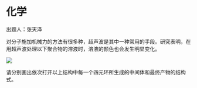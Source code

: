 # 化学

出题人：张天泽

对分子施加机械力的方法有很多种，超声波是其中一种常用的手段。研究表明，在用超声波处理以下聚合物的溶液时，溶液的颜色也会发生明显变化。

![](/uploads/1735910074050-642807396.png)

请分别画出依次打开以上结构中每一个四元环所生成的中间体和最终产物的结构式。